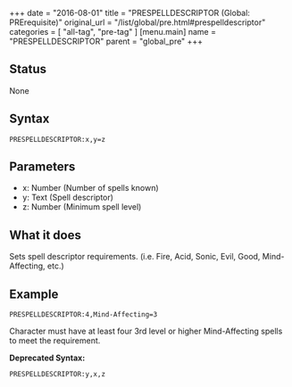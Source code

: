 +++
date = "2016-08-01"
title = "PRESPELLDESCRIPTOR (Global: PRErequisite)"
original_url = "/list/global/pre.html#prespelldescriptor"
categories = [ "all-tag", "pre-tag" ]
[menu.main]
    name = "PRESPELLDESCRIPTOR"
    parent = "global_pre"
+++

## Status

None

## Syntax

`PRESPELLDESCRIPTOR:x,y=z`

## Parameters

-   x: Number (Number of spells known)
-   y: Text (Spell descriptor)
-   z: Number (Minimum spell level)



What it does
------------

Sets spell descriptor requirements. (i.e. Fire, Acid, Sonic, Evil, Good,
Mind-Affecting, etc.)

Example
-------

`PRESPELLDESCRIPTOR:4,Mind-Affecting=3`

Character must have at least four 3rd level or higher Mind-Affecting
spells to meet the requirement.

**Deprecated Syntax:**

`PRESPELLDESCRIPTOR:y,x,z`

